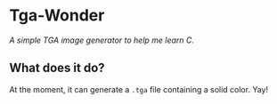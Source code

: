 # Tga-Wonder

_A simple TGA image generator to help me learn C._

## What does it do?

At the moment, it can generate a `.tga` file containing a solid color. Yay!

